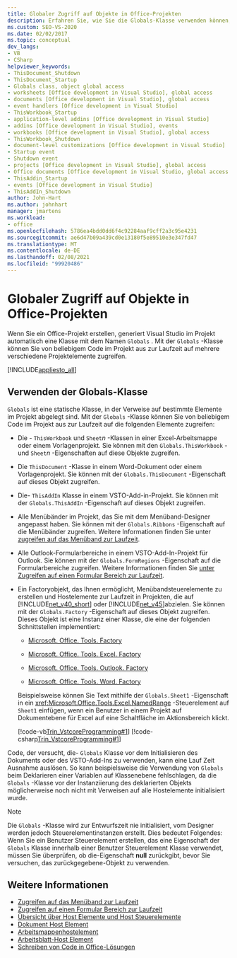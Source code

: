 ```yaml
---
title: Globaler Zugriff auf Objekte in Office-Projekten
description: Erfahren Sie, wie Sie die Globals-Klasse verwenden können, um zur Laufzeit auf mehrere verschiedene Projekt Elemente von einem beliebigen Code im Projekt zuzugreifen.
ms.custom: SEO-VS-2020
ms.date: 02/02/2017
ms.topic: conceptual
dev_langs:
- VB
- CSharp
helpviewer_keywords:
- ThisDocument_Shutdown
- ThisDocument_Startup
- Globals class, object global access
- worksheets [Office development in Visual Studio], global access
- documents [Office development in Visual Studio], global access
- event handlers [Office development in Visual Studio]
- ThisWorkbook_Startup
- application-level addins [Office development in Visual Studio]
- addins [Office development in Visual Studio], events
- workbooks [Office development in Visual Studio], global access
- ThisWorkbook_Shutdown
- document-level customizations [Office development in Visual Studio]
- Startup event
- Shutdown event
- projects [Office development in Visual Studio], global access
- Office documents [Office development in Visual Studio, global access
- ThisAddin_Startup
- events [Office development in Visual Studio]
- ThisAddIn_Shutdown
author: John-Hart
ms.author: johnhart
manager: jmartens
ms.workload:
- office
ms.openlocfilehash: 5786ea4bdd0dd6f4c92284aaf9cff2a3c95e4231
ms.sourcegitcommit: ae6d47b09a439cd0e13180f5e89510e3e347fd47
ms.translationtype: MT
ms.contentlocale: de-DE
ms.lasthandoff: 02/08/2021
ms.locfileid: "99920486"
---
```

# <a name="global-access-to-objects-in-office-projects"></a>Globaler Zugriff auf Objekte in Office-Projekten
  Wenn Sie ein Office-Projekt erstellen, generiert Visual Studio im Projekt automatisch eine Klasse mit dem Namen `Globals` . Mit der `Globals` -Klasse können Sie von beliebigem Code im Projekt aus zur Laufzeit auf mehrere verschiedene Projektelemente zugreifen.

 [!INCLUDE[appliesto_all](../vsto/includes/appliesto-all-md.md)]

## <a name="how-to-use-the-globals-class"></a>Verwenden der Globals-Klasse
 `Globals` ist eine statische Klasse, in der Verweise auf bestimmte Elemente im Projekt abgelegt sind. Mit der `Globals` -Klasse können Sie von beliebigem Code im Projekt aus zur Laufzeit auf die folgenden Elemente zugreifen:

- Die - `ThisWorkbook` und `Sheet`*n* -Klassen in einer Excel-Arbeitsmappe oder einem Vorlagenprojekt. Sie können mit den `Globals.ThisWorkbook` - und `Sheet`*n* -Eigenschaften auf diese Objekte zugreifen.

- Die `ThisDocument` -Klasse in einem Word-Dokument oder einem Vorlagenprojekt. Sie können mit der `Globals.ThisDocument` -Eigenschaft auf dieses Objekt zugreifen.

- Die- `ThisAddIn` Klasse in einem VSTO-Add-in-Projekt. Sie können mit der `Globals.ThisAddIn` -Eigenschaft auf dieses Objekt zugreifen.

- Alle Menübänder im Projekt, das Sie mit dem Menüband-Designer angepasst haben. Sie können mit der `Globals.Ribbons` -Eigenschaft auf die Menübänder zugreifen. Weitere Informationen finden Sie unter [zugreifen auf das Menüband zur Laufzeit](../vsto/accessing-the-ribbon-at-run-time.md).

- Alle Outlook-Formularbereiche in einem VSTO-Add-In-Projekt für Outlook. Sie können mit der `Globals.FormRegions` -Eigenschaft auf die Formularbereiche zugreifen. Weitere Informationen finden Sie [unter Zugreifen auf einen Formular Bereich zur Laufzeit](../vsto/accessing-a-form-region-at-run-time.md).

- Ein Factoryobjekt, das Ihnen ermöglicht, Menübandsteuerelemente zu erstellen und Hostelemente zur Laufzeit in Projekten, die auf [!INCLUDE[net_v40_short](../sharepoint/includes/net-v40-short-md.md)] oder [!INCLUDE[net_v45](../vsto/includes/net-v45-md.md)]abzielen. Sie können mit der `Globals.Factory` -Eigenschaft auf dieses Objekt zugreifen. Dieses Objekt ist eine Instanz einer Klasse, die eine der folgenden Schnittstellen implementiert:

  - [Microsoft. Office. Tools. Factory](xref:Microsoft.Office.Tools.Factory)

  - [Microsoft. Office. Tools. Excel. Factory](xref:Microsoft.Office.Tools.Excel.Factory)

  - [Microsoft. Office. Tools. Outlook. Factory](xref:Microsoft.Office.Tools.Outlook.Factory)

  - [Microsoft. Office. Tools. Word. Factory](xref:Microsoft.Office.Tools.Word.Factory)

  Beispielsweise können Sie Text mithilfe der `Globals.Sheet1` -Eigenschaft in ein <xref:Microsoft.Office.Tools.Excel.NamedRange> -Steuerelement auf `Sheet1` einfügen, wenn ein Benutzer in einem Projekt auf Dokumentebene für Excel auf eine Schaltfläche im Aktionsbereich klickt.

  [!code-vb[Trin_VstcoreProgramming#1](../vsto/codesnippet/VisualBasic/Trin_VstcoreProgrammingExcelVB/Sheet1.vb#1)]
  [!code-csharp[Trin_VstcoreProgramming#1](../vsto/codesnippet/CSharp/Trin_VstcoreProgrammingExcelCS/Sheet1.cs#1)]

 Code, der versucht, die- `Globals` Klasse vor dem Initialisieren des Dokuments oder des VSTO-Add-Ins zu verwenden, kann eine Lauf Zeit Ausnahme auslösen. So kann beispielsweise die Verwendung von `Globals` beim Deklarieren einer Variablen auf Klassenebene fehlschlagen, da die `Globals` -Klasse vor der Instanziierung des deklarierten Objekts möglicherweise noch nicht mit Verweisen auf alle Hostelemente initialisiert wurde.

> [!NOTE]
> Die `Globals` -Klasse wird zur Entwurfszeit nie initialisiert, vom Designer werden jedoch Steuerelementinstanzen erstellt. Dies bedeutet Folgendes: Wenn Sie ein Benutzer Steuerelement erstellen, das eine Eigenschaft der `Globals` Klasse innerhalb einer Benutzer Steuerelement Klasse verwendet, müssen Sie überprüfen, ob die-Eigenschaft **null** zurückgibt, bevor Sie versuchen, das zurückgegebene-Objekt zu verwenden.

## <a name="see-also"></a>Weitere Informationen
- [Zugreifen auf das Menüband zur Laufzeit](../vsto/accessing-the-ribbon-at-run-time.md)
- [Zugreifen auf einen Formular Bereich zur Laufzeit](../vsto/accessing-a-form-region-at-run-time.md)
- [Übersicht über Host Elemente und Host Steuerelemente](../vsto/host-items-and-host-controls-overview.md)
- [Dokument Host Element](../vsto/document-host-item.md)
- [Arbeitsmappenhostelement](../vsto/workbook-host-item.md)
- [Arbeitsblatt-Host Element](../vsto/worksheet-host-item.md)
- [Schreiben von Code in Office-Lösungen](../vsto/writing-code-in-office-solutions.md)
